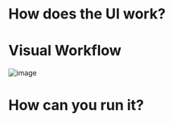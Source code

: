 # How does the UI work?
<p align="center">
<gif src= ![ScreenRecording2024-05-16at3 18 37PM-ezgif com-video-to-gif-converter](https://github.com/kalamity0513/A-Study-of-the-Cobb-s-Axis/assets/115133535/b8133f47-fea4-4a77-ac7b-2326ecc623b9)/>
</p>

# Visual Workflow
![image](https://github.com/kalamity0513/A-Study-of-the-Cobb-s-Axis/assets/115133535/dc94fa76-51d9-4201-8468-d3871a0bbccf)

# How can you run it?
